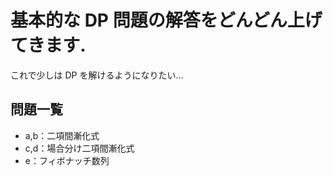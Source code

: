 # 基本的な DP 問題の解答をどんどん上げてきます.
これで少しは DP を解けるようになりたい...  

## 問題一覧
* a,b：二項間漸化式
* c,d：場合分け二項間漸化式
* e：フィボナッチ数列
